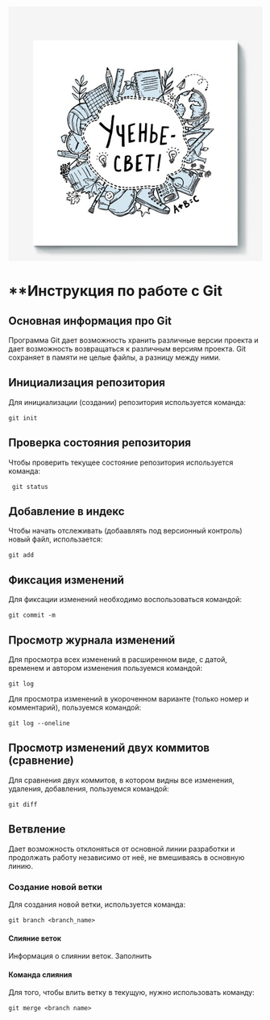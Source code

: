![Картинка](uchenie.jpg)

# **Инструкция по работе с Git


## Основная информация про Git
Программа Git дает возможность хранить различные версии проекта и дает возможность возвращаться к различным версиям проекта. Git сохраняет в памяти не целые файлы, а разницу между ними.

## Инициализация репозитория

Для инициализации (создании) репозитория используется команда:

    git init

## Проверка состояния репозитория

Чтобы проверить текущее состояние репозитория используется команда:

     git status


## Добавление в индекс
Чтобы начать отслеживать (добаавлять под версионный контроль) новый файл, использается:

    git add

## Фиксация изменений
Для фиксации изменений необходимо воспользоваться командой:

    git commit -m
    

## Просмотр журнала изменений
Для просмотра всех изменений в расширенном виде, с датой, временем и автором изменения пользуемся командой:

    git log
Для просмотра изменений в укороченном варианте (только номер и комментарий), пользуемся командой:

    git log --oneline


## Просмотр изменений двух коммитов (сравнение)

Для сравнения двух коммитов, в котором видны все изменения, удаления, добавления, пользуемся командой:

    git diff

 ## Ветвление

Дает возможность отклоняться от основной линии разработки и продолжать работу независимо от неё, не вмешиваясь в основную линию.

### Создание новой ветки

Для создания новой ветки, используется команда:

    git branch <branch_name>

#### Слияние веток

Информация о слиянии веток. Заполнить

#### Команда слияния

Для того, чтобы влить ветку в текущую, нужно использовать команду:

    git merge <branch name>
    

